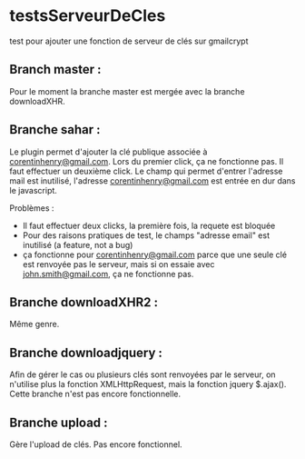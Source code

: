 testsServeurDeCles
==================

test pour ajouter une fonction de serveur de clés sur gmailcrypt

Branch master :
---------------
Pour le moment la branche master est mergée avec la branche downloadXHR.


Branche sahar :
---------------------
Le plugin permet d'ajouter la clé publique associée à corentinhenry@gmail.com. Lors du premier click, ça ne fonctionne pas. Il faut effectuer un deuxième click. Le champ qui permet d'entrer l'adresse mail est inutilisé, l'adresse corentinhenry@gmail.com est entrée en dur dans le javascript.

Problèmes :
* Il faut effectuer deux clicks, la première fois, la requete est bloquée
* Pour des raisons pratiques de test, le champs "adresse email" est inutilisé (a feature, not a bug)
* ça fonctionne pour corentinhenry@gmail.com parce que une seule clé est renvoyée pas le serveur, mais si on essaie avec john.smith@gmail.com, ça ne fonctionne pas.


Branche downloadXHR2 :
----------------------
Même genre.


Branche downloadjquery :
----------------------
Afin de gérer le cas ou plusieurs clés sont renvoyées par le serveur, on n'utilise plus la fonction XMLHttpRequest, mais la fonction jquery $.ajax(). Cette branche n'est pas encore fonctionnelle.


Branche upload :
---------------
Gère l'upload de clés. Pas encore fonctionnel.
